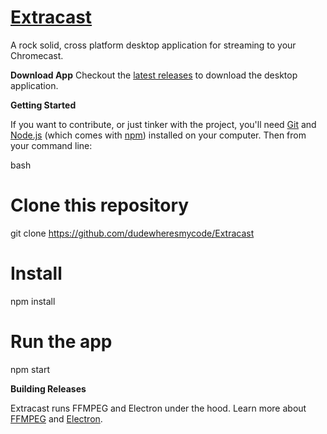 # [Extracast](http://extracast.io)

A rock solid, cross platform desktop application for streaming to your Chromecast.

**Download App**
Checkout the [latest releases](/dudewheresmycode/Extracast/releases) to download the desktop application.

**Getting Started**

If you want to contribute, or just tinker with the project, you'll need [Git](https://git-scm.com) and [Node.js](https://nodejs.org/en/download/) (which comes with [npm](http://npmjs.com)) installed on your computer. Then from your command line:

  bash
  # Clone this repository
  git clone https://github.com/dudewheresmycode/Extracast
  # Install
  npm install
  # Run the app
  npm start

**Building Releases**


Extracast runs FFMPEG and Electron under the hood. Learn more about [FFMPEG](http://ffmpeg.org) and [Electron](http://electron.atom.io/).
